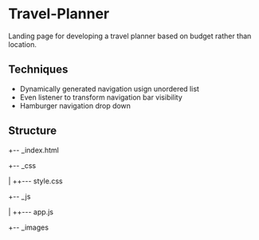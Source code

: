 # Travel-Planner
Landing page for developing a travel planner based on budget rather than location.

## Techniques
* Dynamically generated navigation usign unordered list
* Even listener to transform navigation bar visibility
* Hamburger navigation drop down

## Structure
+-- _index.html 

+-- _css

|   ++--- style.css

+-- _js

|   ++--- app.js

+-- _images
